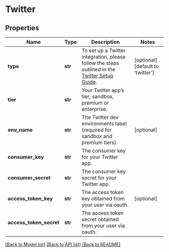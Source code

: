 # Twitter

## Properties
Name | Type | Description | Notes
------------ | ------------- | ------------- | -------------
**type** | **str** | To set up a Twitter integration, please follow the steps outlined in the [Twitter Setup Guide](https://docs.smooch.io/guide/twitter/#setup).  | [optional] [default to 'twitter']
**tier** | **str** | Your Twitter app’s tier, sandbox, premium or enterprise. | 
**env_name** | **str** | The Twitter dev environments label (required for sandbox and premium tiers). | [optional] 
**consumer_key** | **str** | The consumer key for your Twitter app. | 
**consumer_secret** | **str** | The consumer key secret for your Twitter app. | 
**access_token_key** | **str** | The access token key obtained from your user via oauth. | [optional] 
**access_token_secret** | **str** | The access token secret obtained from your user via oauth. | 

[[Back to Model list]](../README.md#documentation-for-models) [[Back to API list]](../README.md#documentation-for-api-endpoints) [[Back to README]](../README.md)



